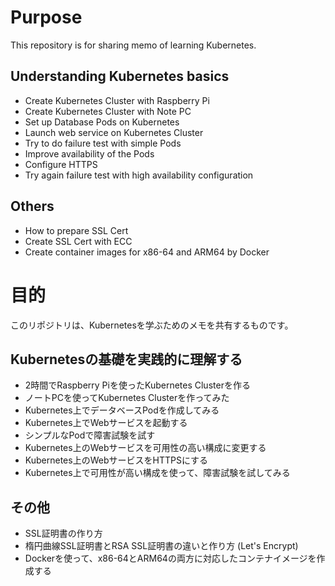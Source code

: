 # Purpose
This repository is for sharing memo of learning Kubernetes.

## Understanding Kubernetes basics

- Create Kubernetes Cluster with Raspberry Pi
- Create Kubernetes Cluster with Note PC
- Set up Database Pods on Kubernetes
- Launch web service on Kubernetes Cluster
- Try to do failure test with simple Pods
- Improve availability of the Pods
- Configure HTTPS
- Try again failure test with high availability configuration

## Others

- How to prepare SSL Cert
- Create SSL Cert with ECC
- Create container images for x86-64 and ARM64 by Docker


# 目的

このリポジトリは、Kubernetesを学ぶためのメモを共有するものです。

## Kubernetesの基礎を実践的に理解する

- 2時間でRaspberry Piを使ったKubernetes Clusterを作る
- ノートPCを使ってKubernetes Clusterを作ってみた
- Kubernetes上でデータベースPodを作成してみる​
- Kubernetes上でWebサービスを起動する
- シンプルなPodで障害試験を試す
- Kubernetes上のWebサービスを可用性の高い構成に変更する
- Kubernetes上のWebサービスをHTTPSにする
- Kubernetes上で可用性が高い構成を使って、障害試験を試してみる

## その他

- SSL証明書の作り方
- 楕円曲線SSL証明書とRSA SSL証明書の違いと作り方 (Let's Encrypt)
- Dockerを使って、x86-64とARM64の両方に対応したコンテナイメージを作成する
